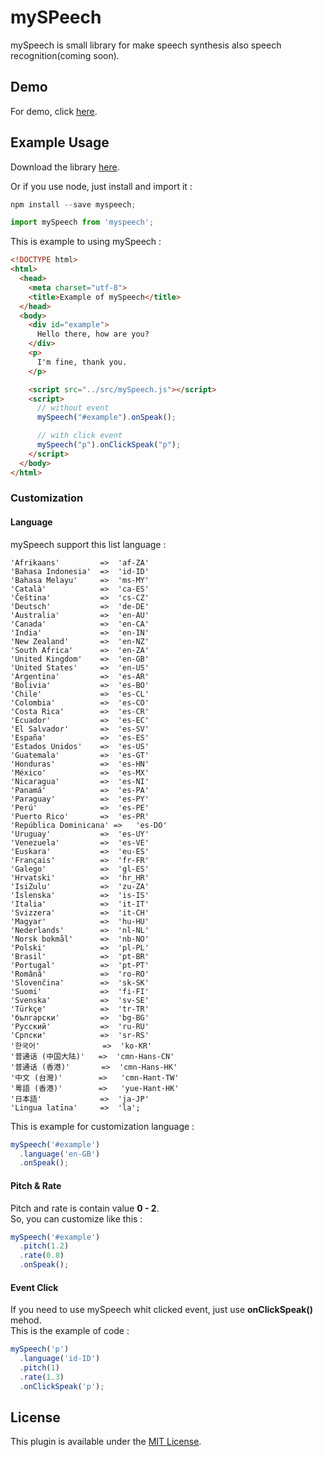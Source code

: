 # mySPeech

mySpeech is small library for make speech synthesis also speech recognition(coming soon).

## Demo

For demo, click [here](https://hermawan22.github.io/mySpeech/).

## Example Usage

Download the library [here](https://github.com/hermawan22/mySpeech/archive/master.zip).

Or if you use node, just install and import it :

```javascript
npm install --save myspeech;
```

```javascript
import mySpeech from 'myspeech';
```

This is example to using mySpeech :

```html
<!DOCTYPE html>
<html>
  <head>
    <meta charset="utf-8">
    <title>Example of mySpeech</title>
  </head>
  <body>
    <div id="example">
      Hello there, how are you?
    </div>
    <p>
      I'm fine, thank you.
    </p>

    <script src="../src/mySpeech.js"></script>
    <script>
      // without event
      mySpeech("#example").onSpeak();

      // with click event
      mySpeech("p").onClickSpeak("p");
    </script>
  </body>
</html>
```

### Customization

#### Language

mySpeech support this list language :

```
'Afrikaans'         =>  'af-ZA'
'Bahasa Indonesia'  =>  'id-ID'
'Bahasa Melayu'     =>  'ms-MY'
'Català'            =>  'ca-ES'
'Čeština'           =>  'cs-CZ'
'Deutsch'           =>  'de-DE'
'Australia'         =>  'en-AU'
'Canada'            =>  'en-CA'
'India'             =>  'en-IN'
'New Zealand'       =>  'en-NZ'
'South Africa'      =>  'en-ZA'
'United Kingdom'    =>  'en-GB'
'United States'     =>  'en-US'
'Argentina'         =>  'es-AR'
'Bolivia'           =>  'es-BO'
'Chile'             =>  'es-CL'
'Colombia'          =>  'es-CO'
'Costa Rica'        =>  'es-CR'
'Ecuador'           =>  'es-EC'
'El Salvador'       =>  'es-SV'
'España'            =>  'es-ES'
'Estados Unidos'    =>  'es-US'
'Guatemala'         =>  'es-GT'
'Honduras'          =>  'es-HN'
'México'            =>  'es-MX'
'Nicaragua'         =>  'es-NI'
'Panamá'            =>  'es-PA'
'Paraguay'          =>  'es-PY'
'Perú'              =>  'es-PE'
'Puerto Rico'       =>  'es-PR'
'República Dominicana' =>   'es-DO'
'Uruguay'           =>  'es-UY'
'Venezuela'         =>  'es-VE'
'Euskara'           =>  'eu-ES'
'Français'          =>  'fr-FR'
'Galego'            =>  'gl-ES'
'Hrvatski'          =>  'hr_HR'
'IsiZulu'           =>  'zu-ZA'
'Íslenska'          =>  'is-IS'
'Italia'            =>  'it-IT'
'Svizzera'          =>  'it-CH'
'Magyar'            =>  'hu-HU'
'Nederlands'        =>  'nl-NL'
'Norsk bokmål'      =>  'nb-NO'
'Polski'            =>  'pl-PL'
'Brasil'            =>  'pt-BR'
'Portugal'          =>  'pt-PT'
'Română'            =>  'ro-RO'
'Slovenčina'        =>  'sk-SK'
'Suomi'             =>  'fi-FI'
'Svenska'           =>  'sv-SE'
'Türkçe'            =>  'tr-TR'
'български'         =>  'bg-BG'
'Pусский'           =>  'ru-RU'
'Српски'            =>  'sr-RS'
'한국어'              =>  'ko-KR'
'普通话 (中国大陆)'   =>  'cmn-Hans-CN'
'普通话 (香港)'       =>  'cmn-Hans-HK'
'中文 (台灣)'        =>   'cmn-Hant-TW'
'粵語 (香港)'        =>   'yue-Hant-HK'
'日本語'             =>  'ja-JP'
'Lingua latīna'     =>  'la';
```

This is example for customization language :

```javascript
mySpeech('#example')
  .language('en-GB')
  .onSpeak();
```

#### Pitch & Rate

Pitch and rate is contain value **0 - 2**.\
So, you can customize like this :

```javascript
mySpeech('#example')
  .pitch(1.2)
  .rate(0.8)
  .onSpeak();
```

#### Event Click

If you need to use mySpeech whit clicked event, just use **onClickSpeak()** mehod.\
This is the example of code :

```javascript
mySpeech('p')
  .language('id-ID')
  .pitch(1)
  .rate(1.3)
  .onClickSpeak('p');
```

## License

This plugin is available under the [MIT License](https://opensource.org/licenses/MIT).

